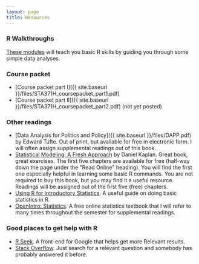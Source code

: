 ```yaml
---
layout: page
title: Resources
---
```


### R Walkthroughs

[These modules](http://jgscott.github.io/teaching/r/Rwalkthroughs.html) will teach you basic R skills by guiding you through some simple data analyses.

### Course packet

* [Course packet part I]({{ site.baseurl }}/files/STA371H_coursepacket_part1.pdf)  
* [Course packet part II]({{ site.baseurl }}/files/STA371H_coursepacket_part2.pdf) (not yet posted)  


### Other readings

* [Data Analysis for Politics and Policy]({{ site.baseurl }}/files/DAPP.pdf) by Edward Tufte.  Out of print, but available for free in electronic form. I will often assign supplemental readings out of this book.  
* [Statistical Modeling: A Fresh Approach](http://www.mosaic-web.org/go/StatisticalModeling/) by Daniel Kaplan.  Great book, great exercises.  The first five chapters are available for free (half-way down the page under the "Read Online" heading).  You will find the first one especially helpful in learning some basic R commands.  You are not required to buy this book, but you may find it a useful resource. Readings will be assigned out of the first five (free) chapters.
* [Using R for Introductory Statistics](http://cran.r-project.org/doc/contrib/Verzani-SimpleR.pdf).  A useful guide on doing basic statistics in R.
* [OpenIntro: Statistics](https://www.openintro.org/stat/textbook.php).  A free online statistics textbook that I will refer to many times throughout the semester for supplemental readings.


### Good places to get help with R

* [R Seek](http://rseek.org).  A front-end for Google that helps get more Relevant results.  
* [Stack Overflow](http://stackoverflow.com). Just search for a relevant question and somebody has probably answered it before.  

